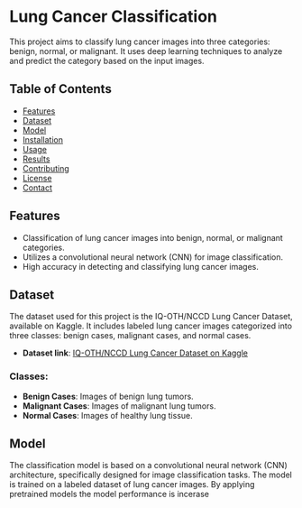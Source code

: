 # Lung Cancer Classification

This project aims to classify lung cancer images into three categories: benign, normal, or malignant. It uses deep learning techniques to analyze and predict the category based on the input images.

## Table of Contents

- [Features](#features)
- [Dataset](#dataset)
- [Model](#model)
- [Installation](#installation)
- [Usage](#usage)
- [Results](#results)
- [Contributing](#contributing)
- [License](#license)
- [Contact](#contact)

## Features

- Classification of lung cancer images into benign, normal, or malignant categories.
- Utilizes a convolutional neural network (CNN) for image classification.
- High accuracy in detecting and classifying lung cancer images.

## Dataset

The dataset used for this project is the IQ-OTH/NCCD Lung Cancer Dataset, available on Kaggle. It includes labeled lung cancer images categorized into three classes: benign cases, malignant cases, and normal cases.

- **Dataset link**: [IQ-OTH/NCCD Lung Cancer Dataset on Kaggle](https://www.kaggle.com/datasets/adityamahimkar/iqothnccd-lung-cancer-dataset)

### Classes:
- **Benign Cases**: Images of benign lung tumors.
- **Malignant Cases**: Images of malignant lung tumors.
- **Normal Cases**: Images of healthy lung tissue.

## Model

The classification model is based on a convolutional neural network (CNN) architecture, specifically designed for image classification tasks. The model is trained on a labeled dataset of lung cancer images.
By applying pretrained models the model performance is incerase


